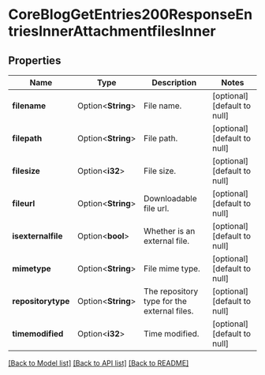 # CoreBlogGetEntries200ResponseEntriesInnerAttachmentfilesInner

## Properties

Name | Type | Description | Notes
------------ | ------------- | ------------- | -------------
**filename** | Option<**String**> | File name. | [optional][default to null]
**filepath** | Option<**String**> | File path. | [optional][default to null]
**filesize** | Option<**i32**> | File size. | [optional][default to null]
**fileurl** | Option<**String**> | Downloadable file url. | [optional][default to null]
**isexternalfile** | Option<**bool**> | Whether is an external file. | [optional][default to null]
**mimetype** | Option<**String**> | File mime type. | [optional][default to null]
**repositorytype** | Option<**String**> | The repository type for the external files. | [optional][default to null]
**timemodified** | Option<**i32**> | Time modified. | [optional][default to null]

[[Back to Model list]](../README.md#documentation-for-models) [[Back to API list]](../README.md#documentation-for-api-endpoints) [[Back to README]](../README.md)


